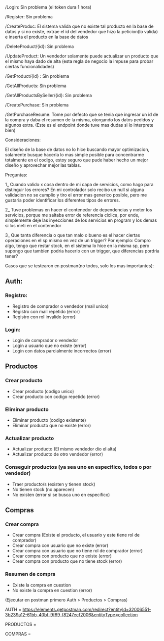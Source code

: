 /Login: Sin problema (el token dura 1 hora)

/Register: Sin problema

/CreateProduc: El sistema valida que no existe tal producto en la base de datos y si no existe, extrae el id del vendedor que hizo la peticion(lo valida) e inserta el producto en la base de datos

/DeleteProduct/{id}: Sin problema

/UpdateProduct: Un vendedor solamente puede actualizar un producto que el mismo haya dado de alta (esta regla de negocio la impuse para probar ciertas funcionalidades)

/GetProduct/{id} : Sin problema

/GetAllProducts: Sin problema

/GetAllProductsBySeller/{id}: Sin problema

/CreatePurchase: Sin problema

/GetPurchaseResume: Tome por defecto que se tenia que ingresar un id de la compra y daba el resumen de la misma, otorgando los datos pedidos y algunos extra.
(Este es el endpoint donde tuve mas dudas si lo interprete bien)

Consideraciones:

El diseño de la base de datos no lo hice buscando mayor optimizacion, solamente busque hacerla lo mas simple posible para concentrarme totalmente en el codigo, estoy seguro que pude haber hecho un mejor diseño y aprovechar mejor las tablas.


Preguntas:

1_ Cuando valido x cosa dentro de mi capa de servicios, como hago para distinguir los errores? En mi controlador solo recibo un null si alguna validacion no se cumplio y tiro el error mas generico posible, pero me gustaria poder identificar los diferentes tipos de errores.

2_ Tuve problemas en hacer el contenedor de dependencias y meter los servicios, porque me saltaba error de referencia ciclica, por ende, simplemente deje las inyecciones de los servicios en program y los demas si los meti en el contenedor

3_ Que tanta diferencia o que tan malo o bueno es el hacer ciertas operaciones en el sp mismo en vez de un trigger? Por ejemplo: Compro algo, tengo que restar stock, en el sistema lo hice en la misma sp, pero supongo que tambien podria hacerlo con un trigger, que diferencias pordria tener?

Casos que se testearon en postman(no todos, solo los mas importantes):

## Auth:

### Registro:
  * Registro de comprador o vendedor (mail unico)
  * Registro con mail repetido (error)
  * Registro con rol invalido (error)

### Login:
  * Login de comprador o vendedor
  * Login a usuario que no existe (error)
  * Login con datos parcialmente incorrectos (error)

## Productos

### Crear producto
  * Crear producto (codigo unico)
  * Crear producto con codigo repetido (error)

### Eliminar producto
  * Eliminar producto (codigo existente)
  * Eliminar producto que no existe (error)

### Actualizar producto
  * Actualizar producto (El mismo vendedor dio el alta)
  * Actualizar producto de otro vendedor (error)

### Conseguir productos (ya sea uno en especifico, todos o por vendedor)
  * Traer producto/s (existen y tienen stock)
  * No tienen stock (no aparecen)
  * No existen (error si se busca uno en especifico)

## Compras

### Crear compra
  * Crear compra (Existe el producto, el usuario y este tiene rol de comprador)
  * Crear compra con usuario que no existe (error)
  * Crear compra con usuario que no tiene rol de comprador (error)
  * Crear compra con producto que no existe (error)
  * Crear compra con producto que no tiene stock (error)

### Resumen de compra
  * Existe la compra en cuestion
  * No existe la compra en cuestion (error)




(Ejecutar en postman primero Auth > Productos > Compras)

AUTH = https://elements.getpostman.com/redirect?entityId=32006551-3b239a12-61bb-40bf-9f69-f8247ecf2006&entityType=collection

PRODUCTOS = 

COMPRAS = 

